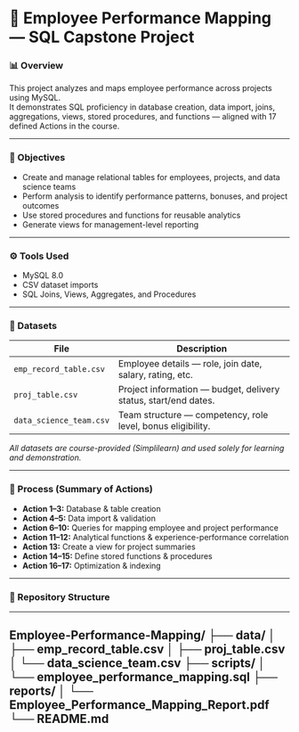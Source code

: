 # 🧩 Employee Performance Mapping — SQL Capstone Project

### 📊 Overview
This project analyzes and maps employee performance across projects using MySQL.  
It demonstrates SQL proficiency in database creation, data import, joins, aggregations, views, stored procedures, and functions — aligned with 17 defined Actions in the course.

---

### 🎯 Objectives
- Create and manage relational tables for employees, projects, and data science teams  
- Perform analysis to identify performance patterns, bonuses, and project outcomes  
- Use stored procedures and functions for reusable analytics  
- Generate views for management-level reporting

---

### ⚙️ Tools Used
- MySQL 8.0  
- CSV dataset imports  
- SQL Joins, Views, Aggregates, and Procedures

---

### 🧮 Datasets
| File | Description |
|------|--------------|
| `emp_record_table.csv` | Employee details — role, join date, salary, rating, etc. |
| `proj_table.csv` | Project information — budget, delivery status, start/end dates. |
| `data_science_team.csv` | Team structure — competency, role level, bonus eligibility. |

*All datasets are course-provided (Simplilearn) and used solely for learning and demonstration.*

---

### 🧭 Process (Summary of Actions)
- **Action 1–3:** Database & table creation  
- **Action 4–5:** Data import & validation  
- **Action 6–10:** Queries for mapping employee and project performance  
- **Action 11–12:** Analytical functions & experience-performance correlation  
- **Action 13:** Create a view for project summaries  
- **Action 14–15:** Define stored functions & procedures  
- **Action 16–17:** Optimization & indexing  

---

### 📂 Repository Structure
---
Employee-Performance-Mapping/
├── data/
│ ├── emp_record_table.csv
│ ├── proj_table.csv
│ └── data_science_team.csv
├── scripts/
│ └── employee_performance_mapping.sql
├── reports/
│ └── Employee_Performance_Mapping_Report.pdf
└── README.md
---
